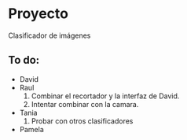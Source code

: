 # Proyecto
Clasificador de imágenes
## To do:  
- David  
- Raul  
  1. Combinar el recortador y la interfaz de David.  
  2. Intentar combinar con la camara.  
- Tania 
  1. Probar con otros clasificadores  
- Pamela
